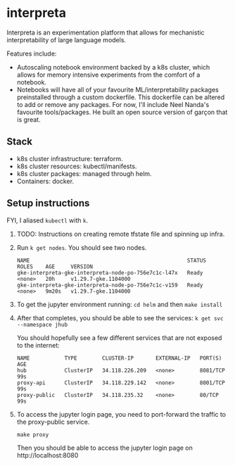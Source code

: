 # interpreta

Interpreta is an experimentation platform that allows for mechanistic interpretability of large language models. 

Features include:
- Autoscaling notebook environment backed by a k8s cluster, which allows for memory intensive experiments from the comfort of a notebook.
- Notebooks will have all of your favourite ML/interpretability packages preinstalled through a custom dockerfile. This dockerfile can be altered to add or remove any packages. For now, I'll include Neel Nanda's favourite tools/packages. He built an open source version of garçon that is great. 


## Stack 

- k8s cluster infrastructure: terraform.
- k8s cluster resources: kubectl/manifests. 
- k8s cluster packages: managed through helm. 
- Containers: docker. 

## Setup instructions

FYI, I aliased `kubectl` with `k`. 

1. TODO: Instructions on creating remote tfstate file and spinning up infra. 
2. Run `k get nodes`. You should see two nodes.
    ```
    NAME                                                  STATUS   ROLES    AGE     VERSION
    gke-interpreta-gke-interpreta-node-po-756e7c1c-l47x   Ready    <none>   20h     v1.29.7-gke.1104000
    gke-interpreta-gke-interpreta-node-po-756e7c1c-v159   Ready    <none>   9m20s   v1.29.7-gke.1104000
    ```
3. To get the jupyter environment running:
    `cd helm` and then `make install` 
4. After that completes, you should be able to see the services:
    `k get svc --namespace jhub` 

    You should hopefully see a few different services that are not exposed to the internet:
    ```
    NAME           TYPE        CLUSTER-IP       EXTERNAL-IP   PORT(S)    AGE
    hub            ClusterIP   34.118.226.209   <none>        8081/TCP   99s
    proxy-api      ClusterIP   34.118.229.142   <none>        8001/TCP   99s
    proxy-public   ClusterIP   34.118.235.32    <none>        80/TCP     99s
    ```
5. To access the jupyter login page, you need to port-forward the traffic to the proxy-public service. 
    
    `make proxy` 

    Then you should be able to access the jupyter login page on http://localhost:8080



